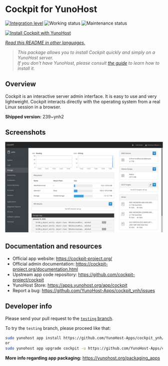 <!--
N.B.: This README was automatically generated by <https://github.com/YunoHost/apps/tree/master/tools/readme_generator>
It shall NOT be edited by hand.
-->

# Cockpit for YunoHost

[![Integration level](https://apps.yunohost.org/badge/integration/cockpit)](https://ci-apps.yunohost.org/ci/apps/cockpit/)
![Working status](https://apps.yunohost.org/badge/state/cockpit)
![Maintenance status](https://apps.yunohost.org/badge/maintained/cockpit)

[![Install Cockpit with YunoHost](https://install-app.yunohost.org/install-with-yunohost.svg)](https://install-app.yunohost.org/?app=cockpit)

*[Read this README in other languages.](./ALL_README.md)*

> *This package allows you to install Cockpit quickly and simply on a YunoHost server.*  
> *If you don't have YunoHost, please consult [the guide](https://yunohost.org/install) to learn how to install it.*

## Overview

Cockpit is an interactive server admin interface. It is easy to use and very lightweight. Cockpit interacts directly with the operating system from a real Linux session in a browser.

**Shipped version:** 239~ynh2

## Screenshots

![Screenshot of Cockpit](./doc/screenshots/screenshot-storage.png)

## Documentation and resources

- Official app website: <https://cockpit-project.org/>
- Official admin documentation: <https://cockpit-project.org/documentation.html>
- Upstream app code repository: <https://github.com/cockpit-project/cockpit>
- YunoHost Store: <https://apps.yunohost.org/app/cockpit>
- Report a bug: <https://github.com/YunoHost-Apps/cockpit_ynh/issues>

## Developer info

Please send your pull request to the [`testing` branch](https://github.com/YunoHost-Apps/cockpit_ynh/tree/testing).

To try the `testing` branch, please proceed like that:

```bash
sudo yunohost app install https://github.com/YunoHost-Apps/cockpit_ynh/tree/testing --debug
or
sudo yunohost app upgrade cockpit -u https://github.com/YunoHost-Apps/cockpit_ynh/tree/testing --debug
```

**More info regarding app packaging:** <https://yunohost.org/packaging_apps>
